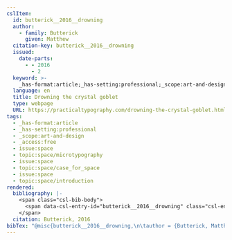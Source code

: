 ```yaml
---
cslItem:
  id: butterick__2016__drowning
  author:
    - family: Butterick
      given: Matthew
  citation-key: butterick__2016__drowning
  issued:
    date-parts:
      - - 2016
        - 2
  keyword: >-
    _has-format:article;_has-setting:professional;_scope:art-and-design;_access:free;collection::space::microtypography;collection::space::case_for_space;collection::space::introduction
  language: en
  title: Drowning the crystal goblet
  type: webpage
  URL: https://practicaltypography.com/drowning-the-crystal-goblet.html
tags:
  - _has-format:article
  - _has-setting:professional
  - _scope:art-and-design
  - _access:free
  - issue:space
  - topic:space/microtypography
  - issue:space
  - topic:space/case_for_space
  - issue:space
  - topic:space/introduction
rendered:
  bibliography: |-
    <span class="csl-bib-body">
      <span data-csl-entry-id="butterick__2016__drowning" class="csl-entry">Butterick, M. 2016, February. <i>Drowning the crystal goblet</i>. <a href='https://practicaltypography.com/drowning-the-crystal-goblet.html'>https://practicaltypography.com/drowning-the-crystal-goblet.html</a></span>
    </span>
  citation: Butterick, 2016
bibTex: "@misc{butterick__2016__drowning,\n\tauthor = {Butterick, Matthew},\n\tyear = {2016},\n\tmonth = {2},\n\ttitle = {Drowning the crystal goblet},\n\thowpublished = {https://practicaltypography.com/drowning-the-crystal-goblet.html},\n}\n\n"
---
```


